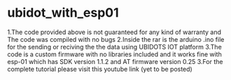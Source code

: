 # ubidot_with_esp01
1.The code provided above is not guaranteed for any kind of warranty and The code was compiled with no bugs
2.Inside the rar is the arduino .ino file for the sending or reciving the the data using UBIDOTS IOT platform
3.The code is a custom firmware with no libraries included and it works fine with esp-01 which has SDK version 1.1.2 and AT firmware version 0.25
3.For the complete tutorial please visit this youtube link (yet to be posted)
